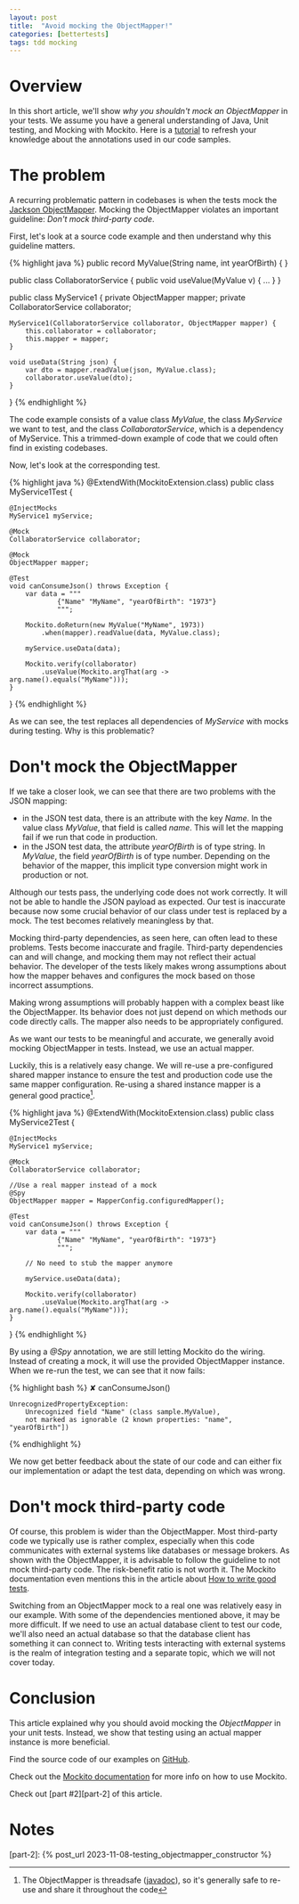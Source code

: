 ```yaml
---
layout: post
title:  "Avoid mocking the ObjectMapper!"
categories: [bettertests]
tags: tdd mocking
---
```


# Overview

In this short article, we'll show _why you shouldn't mock an ObjectMapper_ in your tests.
We assume you have a general understanding of Java, Unit testing, and Mocking with Mockito.
Here is a [tutorial][mockito-tutorial] to refresh your knowledge about the annotations used in our code samples.

# The problem

A recurring problematic pattern in
codebases is when the tests mock the [Jackson ObjectMapper][jackson].
Mocking the ObjectMapper violates an important guideline: _Don't mock third-party code_.

First, let's look at a source code example and then understand why this guideline matters.

{% highlight java %}
public record MyValue(String name, int yearOfBirth) { }

public class CollaboratorService {
    public void useValue(MyValue v) { ... }
}

public class MyService1 {
    private ObjectMapper mapper;
    private CollaboratorService collaborator;

    MyService1(CollaboratorService collaborator, ObjectMapper mapper) {
        this.collaborator = collaborator;
        this.mapper = mapper;
    }

    void useData(String json) {
        var dto = mapper.readValue(json, MyValue.class);
        collaborator.useValue(dto);
    }
}
{% endhighlight %}

The code example consists of a value class _MyValue_, the class _MyService_ we want to test, and the class _CollaboratorService_, which is
a dependency of MyService. This a trimmed-down example of code that we could often find in existing codebases.

Now, let's look at the corresponding test.

{% highlight java %}
@ExtendWith(MockitoExtension.class)
public class MyService1Test {

    @InjectMocks
    MyService1 myService;

    @Mock
    CollaboratorService collaborator;

    @Mock
    ObjectMapper mapper;

    @Test
    void canConsumeJson() throws Exception {
        var data = """
                {"Name" "MyName", "yearOfBirth": "1973"}
                """;

        Mockito.doReturn(new MyValue("MyName", 1973))
            .when(mapper).readValue(data, MyValue.class);

        myService.useData(data);

        Mockito.verify(collaborator)
            .useValue(Mockito.argThat(arg -> arg.name().equals("MyName")));
    }
}
{% endhighlight %}

As we can see, the test replaces all dependencies of _MyService_ with mocks during testing. Why is this problematic?

# Don't mock the ObjectMapper

If we take a closer look, we can see that there are two problems with the JSON mapping:
* in the JSON test data, there is an attribute with the key _Name_. In the value class _MyValue_, that field is called _name_. This will let the mapping fail if we run that code in production.
* in the JSON test data, the attribute _yearOfBirth_ is of type string. In _MyValue_, the field _yearOfBirth_ is of type number. Depending on the behavior of the mapper, this implicit type conversion might work in production or not.

Although our tests pass, the underlying code does not work correctly. It will not be able to handle the JSON payload as expected. Our
test is inaccurate because now some crucial behavior of our class under test is replaced by a mock. The test becomes relatively meaningless by that.

Mocking third-party dependencies, as seen here, can often lead to these problems. Tests become inaccurate and fragile.
Third-party dependencies can and will change, and mocking them may not reflect their actual behavior. The developer of the tests likely makes wrong assumptions about how the mapper behaves and configures the mock based on those incorrect assumptions.

Making wrong assumptions will probably happen with a complex beast like the ObjectMapper.
Its behavior does not just depend on which methods our code directly calls. The mapper also needs to be appropriately configured.

As we want our tests to be meaningful and accurate, we generally avoid mocking ObjectMapper in tests. Instead, we use an actual mapper.

Luckily, this is a relatively easy change. We will re-use a pre-configured shared mapper instance 
to ensure the test and production code use the same mapper configuration.
Re-using a shared instance mapper is a general good practice[^1].

{% highlight java %}
@ExtendWith(MockitoExtension.class)
public class MyService2Test {

    @InjectMocks
    MyService1 myService;

    @Mock
    CollaboratorService collaborator;

    //Use a real mapper instead of a mock
    @Spy
    ObjectMapper mapper = MapperConfig.configuredMapper();

    @Test
    void canConsumeJson() throws Exception {
        var data = """
                {"Name" "MyName", "yearOfBirth": "1973"}
                """;

        // No need to stub the mapper anymore

        myService.useData(data);

        Mockito.verify(collaborator)
            .useValue(Mockito.argThat(arg -> arg.name().equals("MyName")));
    }
}
{% endhighlight %}

By using a _@Spy_ annotation, we are still letting Mockito do the wiring. Instead of creating a mock, it will use the provided ObjectMapper instance. When we re-run
the test, we can see that it now fails:

{% highlight bash %}
✘ canConsumeJson()

    UnrecognizedPropertyException: 
        Unrecognized field "Name" (class sample.MyValue), 
        not marked as ignorable (2 known properties: "name", "yearOfBirth"])
{% endhighlight %}

We now get better feedback about the state of our code and can either fix our implementation or adapt the test data, depending on which was wrong.

# Don't mock third-party code

Of course, this problem is wider than the ObjectMapper.
Most third-party code we typically use is rather complex, especially when this code communicates with external systems like databases or message brokers.
As shown with the ObjectMapper, it is advisable to follow the guideline to not mock third-party code. The risk-benefit ratio is not worth it.
The Mockito documentation even mentions this in the article about [How to write good tests][mockito-how].

Switching from an ObjectMapper mock to a real one was relatively easy in our example.
With some of the dependencies mentioned above, it may be more difficult.
If we need to use an actual database client to test our code, we'll also need an actual database so that the database client has something it can connect to.
Writing tests interacting with external systems is the realm of integration testing and a separate topic, which we will not cover today.

# Conclusion

This article explained why you should avoid mocking the _ObjectMapper_ in your unit tests.
Instead, we show that testing using an actual mapper instance is more beneficial.

Find the source code of our examples on [GitHub][github-examples].

Check out the [Mockito documentation][mockito] for more info on how to use Mockito.

Check out [part #2][part-2] of this article.

# Notes

[^1]: The ObjectMapper is threadsafe ([javadoc][javadoc]), so it's generally safe to re-use and share it throughout the code

[mockito]: https://site.mockito.org/
[mockito-tutorial]: https://www.baeldung.com/mockito-annotations
[jackson]: https://github.com/FasterXML/jackson-docs
[mockito-how]: https://github.com/mockito/mockito/wiki/How-to-write-good-tests#dont-mock-a-type-you-dont-own
[github-examples]: https://github.com/red-green-coding/bettertests-objectmapper-mock
[javadoc]: https://fasterxml.github.io/jackson-databind/javadoc/2.7/com/fasterxml/jackson/databind/ObjectMapper.html
[part-2]: {% post_url 2023-11-08-testing_objectmapper_constructor %}

